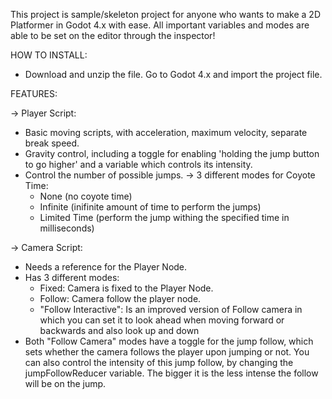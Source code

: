 This project is sample/skeleton project for anyone who wants to make a 2D Platformer in Godot 4.x with ease.
All important variables and modes are able to be set on the editor through the inspector!

HOW TO INSTALL:

  - Download and unzip the file. Go to Godot 4.x and import the project file.

FEATURES:

-> Player Script:
  - Basic moving scripts, with acceleration, maximum velocity, separate break speed.
  - Gravity control, including a toggle for enabling 'holding the jump button to go higher' and a variable which controls its intensity.
  - Control the number of possible jumps.
  -> 3 different modes for Coyote Time:
    - None (no coyote time)
    - Infinite (inifinite amount of time to perform the jumps)
    - Limited Time (perform the jump withing the specified time in milliseconds)
    
-> Camera Script:
  - Needs a reference for the Player Node.
  - Has 3 different modes:
     - Fixed: Camera is fixed to the Player Node.
     - Follow: Camera follow the player node.
     - "Follow Interactive": Is an improved version of Follow camera in which you can set it to look ahead when moving forward or backwards and also look up and down
  - Both "Follow Camera" modes have a toggle for the jump follow, which sets whether the camera follows the player upon jumping or not. You can also control the intensity of this jump follow, by changing the
       jumpFollowReducer variable. The bigger it is the less intense the follow will be on the jump.
  
